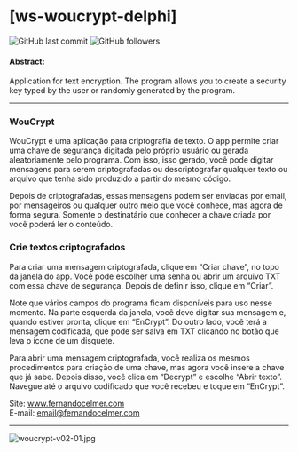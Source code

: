# [ws-woucrypt-delphi]

![GitHub last commit](https://img.shields.io/github/last-commit/FernandoCelmer/ws-woucrypt-delphi) ![GitHub followers](https://img.shields.io/github/followers/FernandoCelmer?label=Fernando%20Celmer&style=social)

#### Abstract:
Application for text encryption. The program allows you to create a security key typed by the user or randomly generated by the program.
___

### WouCrypt

WouCrypt é uma aplicação para criptografia de texto. O app permite criar uma chave de segurança digitada pelo próprio usuário ou gerada aleatoriamente pelo programa. Com isso, isso gerado, você pode digitar mensagens para serem criptografadas ou descriptografar qualquer texto ou arquivo que tenha sido produzido a partir do mesmo código.

Depois de criptografadas, essas mensagens podem ser enviadas por email, por mensageiros ou qualquer outro meio que você conhece, mas agora de forma segura. Somente o destinatário que conhecer a chave criada por você poderá ler o conteúdo.

### Crie textos criptografados
Para criar uma mensagem criptografada, clique em “Criar chave”, no topo da janela do app. Você pode escolher uma senha ou abrir um arquivo TXT com essa chave de segurança. Depois de definir isso, clique em “Criar”.

Note que vários campos do programa ficam disponíveis para uso nesse momento. Na parte esquerda da janela, você deve digitar sua mensagem e, quando estiver pronta, clique em “EnCrypt”. Do outro lado, você terá a mensagem codificada, que pode ser salva em TXT clicando no botão que leva o ícone de um disquete.

Para abrir uma mensagem criptografada, você realiza os mesmos procedimentos para criação de uma chave, mas agora você insere a chave que já sabe. Depois disso, você clica em “Decrypt” e escolhe “Abrir texto”. Navegue até o arquivo codificado que você recebeu e toque em “EnCrypt”.

Site: www.fernandocelmer.com
</br>
E-mail: email@fernandocelmer.com
________________________________
<p>
<img src="https://github.com/FernandoCelmer/ws-woucrypt/blob/master/img/woucrypt-v02-01.jpg?raw=true" alt="woucrypt-v02-01.jpg"/>

